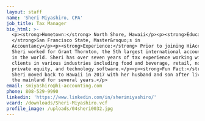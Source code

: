 ```yaml
---
layout: staff
name: 'Sheri Miyashiro, CPA'
job_title: Tax Manager
bio_html: >-
  <p><strong>Hometown:</strong> North Shore, Hawaii</p><p><strong>Education:
  </strong>San Francisco State, Master&rsquo;s in
  Accountancy</p><p><strong>Experience:</strong> Prior to joining HiAccounting,
  Sheri worked for Grant Thornton, the 5th largest international accounting firm
  in the world. Sheri has over seven years of tax experience working with
  clients in various industries including food and beverage, retail, non-profit,
  private equity, and technology software.</p><p><strong>Fun Fact:</strong>
  Sheri moved back to Hawaii in 2017 with her husband and son after living in
  the mainland for several years.</p>
email: smiyashiro@hi-accounting.com
phone: 808-529-9990
linkedin: 'https://www.linkedin.com/in/sherimiyashiro/'
vcard: /downloads/Sheri-Miyashiro.vcf
profile_image: /uploads/04sheri0032.jpg
---
```


